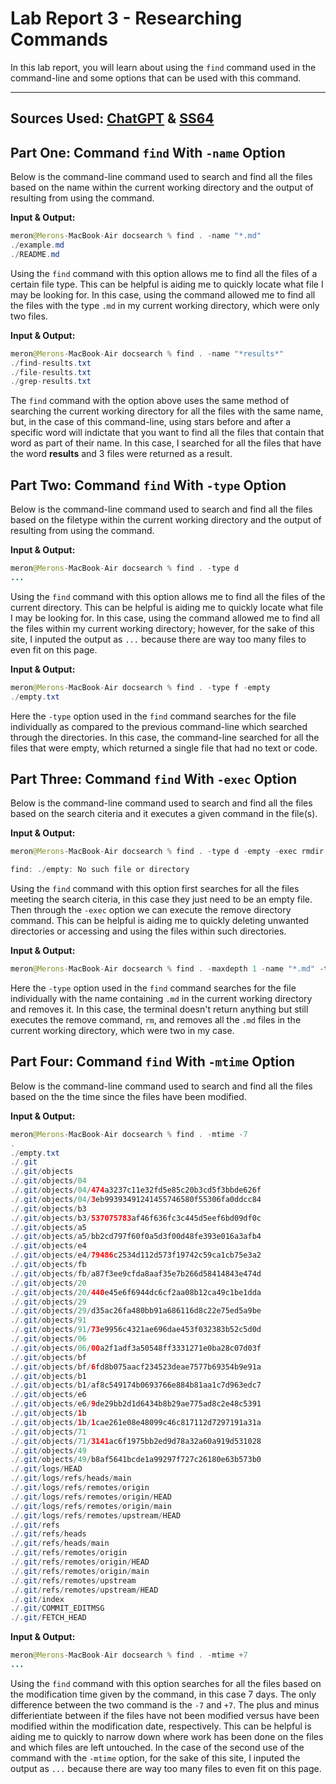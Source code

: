 # Lab Report 3 - Researching Commands

In this lab report, you will learn about using the `find` command used in the command-line and some options that can be used with this command.

---
**Sources Used:** [ChatGPT](https://chat.openai.com) & [SS64](https://ss64.com/osx/find.html)
---

## Part One: Command `find` With `-name` Option

Below is the command-line command used to search and find all the files based on the name within the current working directory and the output of resulting from using the command.

**Input & Output:**

```Java
meron@Merons-MacBook-Air docsearch % find . -name "*.md"
./example.md
./README.md
```

Using the `find` command with this option allows me to find all the files of a certain file type. This can be helpful is aiding me to quickly locate what file I may be looking for. In this case, using the command allowed me to find all the files with the type `.md` in my current working directory, which were only two files.

**Input & Output:**

```Java
meron@Merons-MacBook-Air docsearch % find . -name "*results*" 
./find-results.txt
./file-results.txt
./grep-results.txt
```

The `find` command with the option above uses the same method of searching the current working directory for all the files with the same name, but, in the case of this command-line, using stars before and after a specific word will indictate that you want to find all the files that contain that word as part of their name. In this case, I searched for all the files that have the word **results** and 3 files were returned as a result.

## Part Two: Command `find` With `-type` Option

Below is the command-line command used to search and find all the files based on the filetype within the current working directory and the output of resulting from using the command.

**Input & Output:**

```Java
meron@Merons-MacBook-Air docsearch % find . -type d
...
```

Using the `find` command with this option allows me to find all the files of the current directory. This can be helpful is aiding me to quickly locate what file I may be looking for. In this case, using the command allowed me to find all the files within my current working directory; however, for the sake of this site, I inputed the output as `...` because there are way too many files to even fit on this page.

**Input & Output:**

```Java
meron@Merons-MacBook-Air docsearch % find . -type f -empty 
./empty.txt
```

Here the `-type` option used in the `find` command searches for the file individually as compared to the previous command-line which searched through the directories. In this case, the command-line searched for all the files that were empty, which returned a single file that had no text or code.

## Part Three: Command `find` With `-exec` Option

Below is the command-line command used to search and find all the files based on the search citeria and it executes a given command in the file(s).

**Input & Output:**

```Java
meron@Merons-MacBook-Air docsearch % find . -type d -empty -exec rmdir {} \;

find: ./empty: No such file or directory
```

Using the `find` command with this option first searches for all the files meeting the search citeria, in this case they just need to be an empty file. Then through the `-exec` option we can execute the remove directory command. This can be helpful is aiding me to quickly deleting unwanted directories or accessing and using the files within such directories.

**Input & Output:**

```Java
meron@Merons-MacBook-Air docsearch % find . -maxdepth 1 -name "*.md" -type f -exec rm {} \;
```

Here the `-type` option used in the `find` command searches for the file individually with the name containing `.md` in the current working directory and removes it. In this case, the terminal doesn't return anything but still executes the remove command, `rm`, and removes all the `.md` files in the current working directory, which were two in my case.

## Part Four: Command `find` With `-mtime` Option

Below is the command-line command used to search and find all the files based on the the time since the files have been modified.

**Input & Output:**

```Java
meron@Merons-MacBook-Air docsearch % find . -mtime -7 
.
./empty.txt
./.git
./.git/objects
./.git/objects/04
./.git/objects/04/474a3237c11e32fd5e85c20b3cd5f3bbde626f
./.git/objects/04/3eb99393491241455746580f55306fa0ddcc84
./.git/objects/b3
./.git/objects/b3/537075783af46f636fc3c445d5eef6bd09df0c
./.git/objects/a5
./.git/objects/a5/bb2cd797f60f0a5d3f00d48fe393e016a3afb4
./.git/objects/e4
./.git/objects/e4/79486c2534d112d573f19742c59ca1cb75e3a2
./.git/objects/fb
./.git/objects/fb/a87f3ee9cfda8aaf35e7b266d58414843e474d
./.git/objects/20
./.git/objects/20/440e45e6f6944dc6cf2aa08b12ca49c1be1dda
./.git/objects/29
./.git/objects/29/d35ac26fa480bb91a686116d8c22e75ed5a9be
./.git/objects/91
./.git/objects/91/73e9956c4321ae696dae453f032383b52c5d0d
./.git/objects/06
./.git/objects/06/00a2f1adf3a50548ff3331271e0ba28c07d03f
./.git/objects/bf
./.git/objects/bf/6fd8b075aacf234523deae7577b69354b9e91a
./.git/objects/b1
./.git/objects/b1/af8c549174b0693766e884b81aa1c7d963edc7
./.git/objects/e6
./.git/objects/e6/9de29bb2d1d6434b8b29ae775ad8c2e48c5391
./.git/objects/1b
./.git/objects/1b/1cae261e08e48099c46c817112d7297191a31a
./.git/objects/71
./.git/objects/71/3141ac6f1975bb2ed9d78a32a60a919d531028
./.git/objects/49
./.git/objects/49/b8af5641bcde1a99297f727c26180e63b573b0
./.git/logs/HEAD
./.git/logs/refs/heads/main
./.git/logs/refs/remotes/origin
./.git/logs/refs/remotes/origin/HEAD
./.git/logs/refs/remotes/origin/main
./.git/logs/refs/remotes/upstream/HEAD
./.git/refs
./.git/refs/heads
./.git/refs/heads/main
./.git/refs/remotes/origin
./.git/refs/remotes/origin/HEAD
./.git/refs/remotes/origin/main
./.git/refs/remotes/upstream
./.git/refs/remotes/upstream/HEAD
./.git/index
./.git/COMMIT_EDITMSG
./.git/FETCH_HEAD
```

**Input & Output:**

```Java
meron@Merons-MacBook-Air docsearch % find . -mtime +7
...
```

Using the `find` command with this option searches for all the files based on the modification time given by the command, in this case 7 days. The only difference between the two command is the `-7` and `+7`. The plus and minus differientiate between if the files have not been modified versus have been modified within the modification date, respectively. This can be helpful is aiding me to quickly to narrow down where work has been done on the files and which files are left untouched. In the case of the second use of the command with the `-mtime` option, for the sake of this site, I inputed the output as `...` because there are way too many files to even fit on this page.
